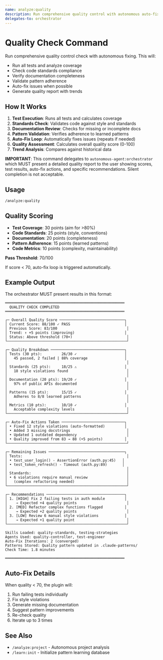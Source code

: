 ```yaml
---
name: analyze:quality
description: Run comprehensive quality control with autonomous auto-fixing
delegates-to: orchestrator
---
```



# Quality Check Command

Run comprehensive quality control check with autonomous fixing. This will:

- Run all tests and analyze coverage
- Check code standards compliance
- Verify documentation completeness
- Validate pattern adherence
- Auto-fix issues when possible
- Generate quality report with trends

## How It Works

1. **Test Execution**: Runs all tests and calculates coverage
2. **Standards Check**: Validates code against style and standards
3. **Documentation Review**: Checks for missing or incomplete docs
4. **Pattern Validation**: Verifies adherence to learned patterns
5. **Auto-Fix Loop**: Automatically fixes issues (repeats if needed)
6. **Quality Assessment**: Calculates overall quality score (0-100)
7. **Trend Analysis**: Compares against historical data

**IMPORTANT**: This command delegates to `autonomous-agent:orchestrator` which MUST present a detailed quality report to the user showing scores, test results, auto-fix actions, and specific recommendations. Silent completion is not acceptable.

## Usage

```bash
/analyze:quality
```

## Quality Scoring

- **Test Coverage**: 30 points (aim for >80%)
- **Code Standards**: 25 points (style, conventions)
- **Documentation**: 20 points (completeness)
- **Pattern Adherence**: 15 points (learned patterns)
- **Code Metrics**: 10 points (complexity, maintainability)

**Pass Threshold**: 70/100

If score < 70, auto-fix loop is triggered automatically.

## Example Output

The orchestrator MUST present results in this format:

```
═══════════════════════════════════════════════════════
  QUALITY CHECK COMPLETED
═══════════════════════════════════════════════════════

┌─ Overall Quality Score ──────────────────────────────┐
│ Current Score: 88/100 ✓ PASS                         │
│ Previous Score: 83/100                                │
│ Trend: ↑ +5 points (improving)                       │
│ Status: Above threshold (70+)                         │
└───────────────────────────────────────────────────────┘

┌─ Quality Breakdown ──────────────────────────────────┐
│ Tests (30 pts):         26/30 ✓                      │
│   45 passed, 2 failed | 88% coverage                 │
│                                                       │
│ Standards (25 pts):     18/25 ⚠                      │
│   18 style violations found                           │
│                                                       │
│ Documentation (20 pts): 19/20 ✓                      │
│   97% of public APIs documented                       │
│                                                       │
│ Patterns (15 pts):      15/15 ✓                      │
│   Adheres to 8/8 learned patterns                     │
│                                                       │
│ Metrics (10 pts):       10/10 ✓                      │
│   Acceptable complexity levels                        │
└───────────────────────────────────────────────────────┘

┌─ Auto-Fix Actions Taken ─────────────────────────────┐
│ • Fixed 12 style violations (auto-formatted)         │
│ • Added 3 missing docstrings                          │
│ • Updated 1 outdated dependency                       │
│ • Quality improved from 83 → 88 (+5 points)          │
└───────────────────────────────────────────────────────┘

┌─ Remaining Issues ───────────────────────────────────┐
│ Tests:                                                │
│ • test_user_login() - AssertionError (auth.py:45)   │
│ • test_token_refresh() - Timeout (auth.py:89)       │
│                                                       │
│ Standards:                                            │
│ • 6 violations require manual review                  │
│   (complex refactoring needed)                        │
└───────────────────────────────────────────────────────┘

┌─ Recommendations ────────────────────────────────────┐
│ 1. [HIGH] Fix 2 failing tests in auth module         │
│    → Expected +4 quality points                       │
│ 2. [MED] Refactor complex functions flagged          │
│    → Expected +2 quality points                       │
│ 3. [LOW] Review 6 manual style violations            │
│    → Expected +1 quality point                        │
└───────────────────────────────────────────────────────┘

Skills Loaded: quality-standards, testing-strategies
Agents Used: quality-controller, test-engineer
Auto-Fix Iterations: 2 (converged)
Patterns Stored: Quality pattern updated in .claude-patterns/
Check Time: 1.8 minutes

═══════════════════════════════════════════════════════
```

## Auto-Fix Details

When quality < 70, the plugin will:
1. Run failing tests individually
2. Fix style violations
3. Generate missing documentation
4. Suggest pattern improvements
5. Re-check quality
6. Iterate up to 3 times

## See Also

- `/analyze:project` - Autonomous project analysis
- `/learn:init` - Initialize pattern learning database
